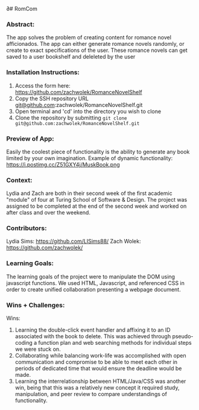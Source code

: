 ∂# RomCom  

### Abstract:
[//]: <> (Briefly describe what you built and its features. What problem is the app solving? How does this application solve that problem?)
The app solves the problem of creating content for romance novel afficionados. The app can either generate romance novels randomly, or create to exact specifications of the user. These romance novels can get saved to a user bookshelf and deleleted by the user

### Installation Instructions:
[//]: <> (What steps does a person have to take to get your app cloned down and running?)
1) Access the form here: https://github.com/zachwolek/RomanceNovelShelf
2) Copy the SSH repository URL git@github.com:zachwolek/RomanceNovelShelf.git
3) Open terminal and 'cd' into the directory you wish to clone 
4) Clone the repository by submitting `git clone git@github.com:zachwolek/RomanceNovelShelf.git`


### Preview of App:
[//]: <> (Provide ONE gif or screenshot of your application - choose the "coolest" piece of functionality to show off.)
Easily the coolest piece of functionality is the ability to generate any book limited by your own imagination. Example of dynamic functionality: 
https://i.postimg.cc/Z51GXY4j/MuskBook.png

### Context:
[//]: <> (Give some context for the project here. How long did you have to work on it? How far into the Turing program are you?)
Lydia and Zach are both in their second week of the first academic "module" of four at Turing School of Software & Design. The project was assigned to be completed at the end of the second week and worked on after class and over the weekend.  

### Contributors:
[//]: <> (Who worked on this application? Link to their GitHubs.)
Lydia Sims: https://github.com/LISims88/
Zach Wolek: https://github.com/zachwolek/

### Learning Goals:
[//]: <> (What were the learning goals of this project? What tech did you work with?)
The learning goals of the project were to manipulate the DOM using javascript functions. We used HTML, Javascript, and referenced CSS in order to create unified collaboration presenting a webpage document. 

### Wins + Challenges:
[//]: <> (What are 2-3 wins you have from this project? What were some challenges you faced - and how did you get over them?)
Wins:
1) Learning the double-click event handler and affixing it to an ID associated with the book to delete. This was achieved through pseudo-coding a function plan and web searching methods for individual steps we were stuck on. 
2) Collaborating while balancing work-life was accomplished with open communication and compromise to be able to meet each other in periods of dedicated time that would ensure the deadline would be made. 
3) Learning the interrelationship between HTML/Java/CSS was another win, being that this was a relatively new concept it required study, manipulation, and peer review to compare understandings of functionality. 
